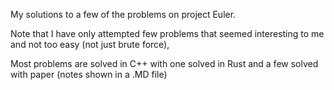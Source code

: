 My solutions to a few of the problems on project Euler.

Note that I have only attempted few problems that seemed interesting to me and not too easy (not just brute force),

Most problems are solved in C++ with one solved in Rust and a few solved with paper (notes shown in a .MD file)
